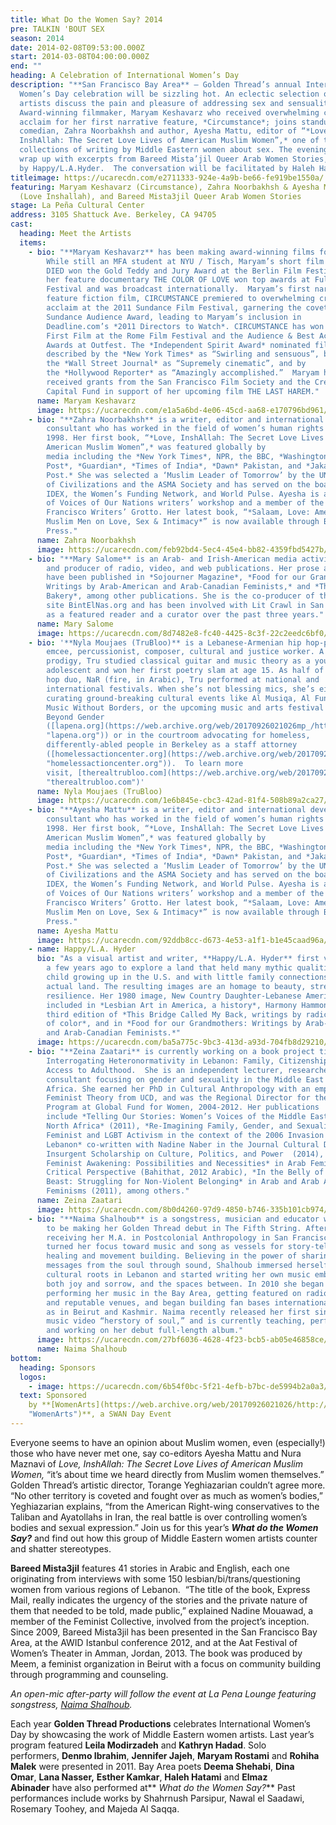 ```yaml
---
title: What Do the Women Say? 2014
pre: TALKIN 'BOUT SEX
season: 2014
date: 2014-02-08T09:53:00.000Z
start: 2014-03-08T04:00:00.000Z
end: ""
heading: A Celebration of International Women’s Day
description: "**San Francisco Bay Area** – Golden Thread’s annual International
  Women’s Day celebration will be sizzling hot. An eclectic selection of female
  artists discuss the pain and pleasure of addressing sex and sensuality:
  Award-winning filmmaker, Maryam Keshavarz who received overwhelming critical
  acclaim for her first narrative feature, *Circumstance*; joins standup
  comedian, Zahra Noorbakhsh and author, Ayesha Mattu, editor of “*Love,
  InshAllah: The Secret Love Lives of American Muslim Women”,* one of the first
  collections of writing by Middle Eastern women about sex. The evening will
  wrap up with excerpts from Bareed Mista’jil Queer Arab Women Stories, selected
  by Happy/L.A.Hyder.  The conversation will be facilitated by Haleh Hatami."
titleimage: https://ucarecdn.com/e2711333-924e-4a9b-be66-fe919be1550a/
featuring: Maryam Keshavarz (Circumstance), Zahra Noorbakhsh & Ayesha Mattu
  (Love Inshallah), and Bareed Mista3jil Queer Arab Women Stories
stage: La Peña Cultural Center
address: 3105 Shattuck Ave. Berkeley, CA 94705
cast:
  heading: Meet the Artists
  items:
    - bio: "**Maryam Keshavarz** has been making award-winning films for 11 years.
        While still an MFA student at NYU / Tisch, Maryam’s short film THE DAY I
        DIED won the Gold Teddy and Jury Award at the Berlin Film Festival and
        her feature documentary THE COLOR OF LOVE won top awards at Full Frame
        Festival and was broadcast internationally.  Maryam’s first narrative
        feature fiction film, CIRCUMSTANCE premiered to overwhelming critical
        acclaim at the 2011 Sundance Film Festival, garnering the coveted
        Sundance Audience Award, leading to Maryam’s inclusion in
        Deadline.com’s *2011 Directors to Watch*. CIRCUMSTANCE has won Best
        First Film at the Rome Film Festival and the Audience & Best Actress
        Awards at Outfest. The *Independent Spirit Award* nominated film was
        described by the *New York Times* as “Swirling and sensuous”, by
        the *Wall Street Journal* as “Supremely cinematic”, and by
        the *Hollywood Reporter* as “Amazingly accomplished.”  Maryam has
        received grants from the San Francisco Film Society and the Creative
        Capital Fund in support of her upcoming film THE LAST HAREM."
      name: Maryam Keshavarz
      image: https://ucarecdn.com/e1a5a6bd-4e06-45cd-aa68-e170796bd961/
    - bio: "**Zahra Noorbakhsh** is a writer, editor and international development
        consultant who has worked in the field of women’s human rights since
        1998. Her first book, “*Love, InshAllah: The Secret Love Lives of
        American Muslim Women”,* was featured globally by
        media including the *New York Times*, NPR, the BBC, *Washington
        Post*, *Guardian*, *Times of India*, *Dawn* Pakistan, and *Jakarta
        Post.* She was selected a ‘Muslim Leader of Tomorrow’ by the UN Alliance
        of Civilizations and the ASMA Society and has served on the boards of
        IDEX, the Women’s Funding Network, and World Pulse. Ayesha is an alumna
        of Voices of Our Nations writers’ workshop and a member of the San
        Francisco Writers’ Grotto. Her latest book, “*Salaam, Love: American
        Muslim Men on Love, Sex & Intimacy*” is now available through Beacon
        Press."
      name: Zahra Noorbakhsh
      image: https://ucarecdn.com/feb92bd4-5ec4-45e4-bb82-4359fbd5427b/
    - bio: "**Mary Salome** is an Arab- and Irish-American media activist, writer,
        and producer of radio, video, and web publications. Her prose and poetry
        have been published in *Sojourner Magazine*, *Food for our Grandmothers:
        Writings by Arab-American and Arab-Canadian Feminists,* and *The
        Bakery*, among other publications. She is the co-producer of the web
        site BintElNas.org and has been involved with Lit Crawl in San Francisco
        as a featured reader and a curator over the past three years."
      name: Mary Salome
      image: https://ucarecdn.com/8d7482e8-fc40-4425-8c3f-22c2eedc6bf0/
    - bio: '**Nyla Moujaes (TruBloo)** is a Lebanese-Armenian hip hop-poetry fusion
        emcee, percussionist, composer, cultural and justice worker. A music
        prodigy, Tru studied classical guitar and music theory as a young
        adolescent and won her first poetry slam at age 15. As half of the hip
        hop duo, NaR (fire, in Arabic), Tru performed at national and
        international festivals. When she’s not blessing mics, she’s either
        curating ground-breaking cultural events like Al Musiqa, Al Funoon,
        Music Without Borders, or the upcoming music and arts festival Hip Hop
        Beyond Gender
        ([lapena.org](https://web.archive.org/web/20170926021026mp_/http://www.lapena.org/
        "lapena.org")) or in the courtroom advocating for homeless,
        differently-abled people in Berkeley as a staff attorney
        ([homelessactioncenter.org](https://web.archive.org/web/20170926021026mp_/http://www.homelessactioncenter.org/
        "homelessactioncenter.org")).  To learn more
        visit, [therealtrubloo.com](https://web.archive.org/web/20170926021026mp_/http://www.therealtrubloo.com/
        "therealtrubloo.com")'
      name: Nyla Moujaes (TruBloo)
      image: https://ucarecdn.com/1e6b845e-cbc3-42ad-81f4-508b89a2ca27/
    - bio: "**Ayesha Mattu** is a writer, editor and international development
        consultant who has worked in the field of women’s human rights since
        1998. Her first book, “*Love, InshAllah: The Secret Love Lives of
        American Muslim Women”,* was featured globally by
        media including the *New York Times*, NPR, the BBC, *Washington
        Post*, *Guardian*, *Times of India*, *Dawn* Pakistan, and *Jakarta
        Post.* She was selected a ‘Muslim Leader of Tomorrow’ by the UN Alliance
        of Civilizations and the ASMA Society and has served on the boards of
        IDEX, the Women’s Funding Network, and World Pulse. Ayesha is an alumna
        of Voices of Our Nations writers’ workshop and a member of the San
        Francisco Writers’ Grotto. Her latest book, “*Salaam, Love: American
        Muslim Men on Love, Sex & Intimacy*” is now available through Beacon
        Press."
      name: Ayesha Mattu
      image: https://ucarecdn.com/92ddb8cc-d673-4e53-a1f1-b1e45caad96a/
    - name: Happy/L.A. Hyder
      bio: "As a visual artist and writer, **Happy/L.A. Hyder** first visited Lebanon
        a few years ago to explore a land that held many mythic qualities for a
        child growing up in the U.S. and with little family connections to the
        actual land. The resulting images are an homage to beauty, strength, &
        resilience. Her 1980 image, New Country Daughter-Lebanese American, is
        included in *Lesbian Art in America, a history*, Harmony Hammond, in the
        third edition of *This Bridge Called My Back, writings by radical women
        of color*, and in *Food for our Grandmothers: Writings by Arab-American
        and Arab-Canadian Feminists.*"
      image: https://ucarecdn.com/ba5a775c-9bc3-413d-a93d-704fb8d29210/
    - bio: "**Zeina Zaatari** is currently working on a book project titled:
        Interrogating Heteronormativity in Lebanon: Family, Citizenship, and
        Access to Adulthood.  She is an independent lecturer, researcher,
        consultant focusing on gender and sexuality in the Middle East and North
        Africa. She earned her PhD in Cultural Anthropology with an emphasis in
        Feminist Theory from UCD, and was the Regional Director for the MENA
        Program at Global Fund for Women, 2004-2012. Her publications
        include *Telling Our Stories: Women’s Voices of the Middle East and
        North Africa* (2011), *Re-Imagining Family, Gender, and Sexuality:
        Feminist and LGBT Activism in the context of the 2006 Invasion of
        Lebanon* co-written with Nadine Naber in the Journal Cultural Dynamics:
        Insurgent Scholarship on Culture, Politics, and Power  (2014), *Arab
        Feminist Awakening: Possibilities and Necessities* in Arab Feminisms: A
        Critical Perspective (Bahithat, 2012 Arabic), *In the Belly of the
        Beast: Struggling for Non-Violent Belonging* in Arab and Arab American
        Feminisms (2011), among others."
      name: Zeina Zaatari
      image: https://ucarecdn.com/8b0d4260-97d9-4850-b746-335b101cb974/
    - bio: "**Naima Shalhoub** is a songstress, musician and educator who is thrilled
        to be making her Golden Thread debut in The Fifth String. After
        receiving her M.A. in Postcolonial Anthropology in San Francisco, Naima
        turned her focus toward music and song as vessels for story-telling,
        healing and movement building. Believing in the power of sharing
        messages from the soul through sound, Shalhoub immersed herself in her
        cultural roots in Lebanon and started writing her own music embracing
        both joy and sorrow, and the spaces between. In 2010 she began
        performing her music in the Bay Area, getting featured on radio stations
        and reputable venues, and began building fan bases internationally such
        as in Beirut and Kashmir. Naima recently released her first single and
        music video “herstory of soul,” and is currently teaching, performing,
        and working on her debut full-length album."
      image: https://ucarecdn.com/27bf6036-4628-4f23-bcb5-ab05e46858ce/
      name: Naima Shalhoub
bottom:
  heading: Sponsors
  logos:
    - image: https://ucarecdn.com/6b54f0bc-5f21-4efb-b7bc-de5994b2a0a3/
  text: Sponsored
    by **[WomenArts](https://web.archive.org/web/20170926021026/http://www.womenarts.org/
    "WomenArts")**, a SWAN Day Event
---
```

Everyone seems to have an opinion about Muslim women, even (especially!) those who have never met one, say co-editors Ayesha Mattu and Nura Maznavi of *Love, InshAllah: The Secret Love Lives of American Muslim Women,* “it’s about time we heard directly from Muslim women themselves.” Golden Thread’s artistic director, Torange Yeghiazarian couldn’t agree more. “No other territory is coveted and fought over as much as women’s bodies,” Yeghiazarian explains, “from the American Right-wing conservatives to the Taliban and Ayatollahs in Iran, the real battle is over controlling women’s bodies and sexual expression.” Join us for this year’s ***What do the Women Say?*** and find out how this group of Middle Eastern women artists counter and shatter stereotypes.

**Bareed Mista3jil** features 41 stories in Arabic and English, each one originating from interviews with some 150 lesbian/bi/trans/questioning women from various regions of Lebanon.  “The title of the book, Express Mail, really indicates the urgency of the stories and the private nature of them that needed to be told, made public,” explained Nadine Mouawad, a member of the Feminist Collective, involved from the project’s inception. Since 2009, Bareed Mista3jil has been presented in the San Francisco Bay Area, at the AWID Istanbul conference 2012, and at the Aat Festival of Women’s Theater in Amman, Jordan, 2013. The book was produced by Meem, a feminist organization in Beirut with a focus on community building through programming and counseling.



*An open-mic after-party will follow the event at La Pena Lounge featuring songstress, [Naima Shalhoub](https://web.archive.org/web/20170926021026/http://www.naimashalhoub.com/).*

Each year **Golden Thread Productions** celebrates International Women’s Day by showcasing the work of Middle Eastern women artists. Last year’s program featured **Leila Modirzadeh** and **Kathryn Hadad**. Solo performers, **Denmo Ibrahim**, **Jennifer Jajeh**, **Maryam Rostami** and **Rohiha Malek** were presented in 2011. Bay Area poets **Deema Shehabi**, **Dina Omar**, **Lana Nasser,** **Esther Kamkar**, **Haleh Hatami** and **Elmaz Abinader** have also performed at** *What do the Women Say?*** Past performances include works by Shahrnush Parsipur, Nawal el Saadawi, Rosemary Toohey, and Majeda Al Saqqa.